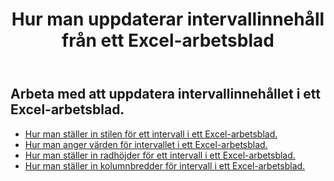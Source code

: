 ﻿---
title: Hur man uppdaterar intervallinnehåll från ett Excel-arbetsblad
second_title: Documen
linktitle: Uppdatering
type: docs
url: /sv/ranges/update/
keywords: How to update range content from an Excel worksheet
description: Aspose.Cells Cloud REST API stöder uppdatering av intervallinnehåll från ett Excel-arbetsblad. SDK stöder olika typer av utvecklingsspråk. Dessa inkluderar Android, C#, Go, Java, NodeJS, Perl, PHP, Python, Ruby och Swift.
weight: 20
kwords: Excel, Office Moln, REST API, Kalkylblad, PDF, CSV, Json, Markdown, Hur man uppdaterar intervallinnehåll från ett Excel-kalkylblad
---
## Arbeta med att uppdatera intervallinnehållet i ett Excel-arbetsblad.


- [Hur man ställer in stilen för ett intervall i ett Excel-arbetsblad.](/cells/sv/ranges/update/style/) 
- [Hur man anger värden för intervallet i ett Excel-arbetsblad.](/cells/sv/ranges/update/values/) 
- [Hur man ställer in radhöjder för ett intervall i ett Excel-arbetsblad.](/cells/sv/ranges/update/row-height/) 
- [Hur man ställer in kolumnbredder för intervall i ett Excel-arbetsblad.](/cells/sv/ranges/update/column-width/) 
